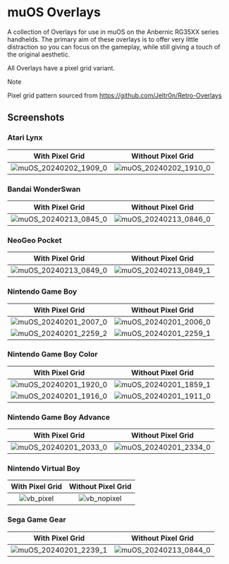 # muOS Overlays
A collection of Overlays for use in muOS on the Anbernic RG35XX series handhelds.
The primary aim of these overlays is to offer very little distraction so you can focus on the gameplay, while still giving a touch of the original aesthetic.

All Overlays have a pixel grid variant.
> [!NOTE]
> Pixel grid pattern sourced from https://github.com/Jeltr0n/Retro-Overlays
## Screenshots
### Atari Lynx

With Pixel Grid | Without Pixel Grid
:---: | :---:
![muOS_20240202_1909_0](https://github.com/antiKk/muOS-Overlays/assets/4548266/53ead300-5693-4a7d-943a-61d60bd3b4ed) | ![muOS_20240202_1910_0](https://github.com/antiKk/muOS-Overlays/assets/4548266/ec52a574-1a41-44a5-99c6-51115229e671)

### Bandai WonderSwan

With Pixel Grid | Without Pixel Grid
:---: | :---:
![muOS_20240213_0845_0](https://github.com/antiKk/muOS-Overlays/assets/4548266/3f67b004-2e96-4439-a3f0-fa707b345350) | ![muOS_20240213_0846_0](https://github.com/antiKk/muOS-Overlays/assets/4548266/c870db62-da49-42bf-b2a4-2ae14536836e)

### NeoGeo Pocket

With Pixel Grid | Without Pixel Grid
:---: | :---:
![muOS_20240213_0849_0](https://github.com/antiKk/muOS-Overlays/assets/4548266/97936e06-d238-47d0-aee7-4249dd8ca356) | ![muOS_20240213_0849_1](https://github.com/antiKk/muOS-Overlays/assets/4548266/45ee53fb-db79-457e-8848-e65059c488a0)

### Nintendo Game Boy

With Pixel Grid | Without Pixel Grid
:---: | :---:
![muOS_20240201_2007_0](https://github.com/antiKk/muOS-Overlays/assets/4548266/cd34e407-013e-450b-87aa-005a7d4813f1) | ![muOS_20240201_2006_0](https://github.com/antiKk/muOS-Overlays/assets/4548266/ecd3a966-ca16-474f-9c47-2b8ab56bef06)
![muOS_20240201_2259_2](https://github.com/antiKk/muOS-Overlays/assets/4548266/c9548467-e3ff-4dfa-842b-4d157fc64b5e) | ![muOS_20240201_2259_1](https://github.com/antiKk/muOS-Overlays/assets/4548266/a8ab4761-589b-4797-b1d5-0906218ce08b)

### Nintendo Game Boy Color

With Pixel Grid | Without Pixel Grid
:---: | :---:
![muOS_20240201_1920_0](https://github.com/antiKk/muOS-Overlays/assets/4548266/b67ea17b-53f2-41cc-a005-41b76b4a3ca9) | ![muOS_20240201_1859_1](https://github.com/antiKk/muOS-Overlays/assets/4548266/d9bb68ac-6ac9-46dc-a057-6c1bd27b127f)
![muOS_20240201_1916_0](https://github.com/antiKk/muOS-Overlays/assets/4548266/67d60754-1059-488c-8a4a-ec370d3c07a1) | ![muOS_20240201_1911_0](https://github.com/antiKk/muOS-Overlays/assets/4548266/f99bf0b3-12b1-4291-8f2d-d4121cfa1b9b)

### Nintendo Game Boy Advance

With Pixel Grid | Without Pixel Grid
:---: | :---:
![muOS_20240201_2033_0](https://github.com/antiKk/muOS-Overlays/assets/4548266/b02d5938-9f6a-43ef-9823-4522bd30defe) | ![muOS_20240201_2334_0](https://github.com/antiKk/muOS-Overlays/assets/4548266/b5196bb5-9b74-4c57-bad7-45bfcafd3893)

### Nintendo Virtual Boy

With Pixel Grid | Without Pixel Grid
:---: | :---:
![vb_pixel](https://github.com/antiKk/muOS-Overlays/assets/4548266/fc2fb1d0-e8d2-4f6a-907c-dfd0560489ff) | ![vb_nopixel](https://github.com/antiKk/muOS-Overlays/assets/4548266/8572b83d-73fc-49bc-b3ae-796ab4a1d995)

### Sega Game Gear

With Pixel Grid | Without Pixel Grid
:---: | :---:
![muOS_20240201_2239_1](https://github.com/antiKk/muOS-Overlays/assets/4548266/7beae26d-5b06-4ac4-9949-9bf3e599d861) | ![muOS_20240213_0844_0](https://github.com/antiKk/muOS-Overlays/assets/4548266/3c34e27b-87c0-4211-86f1-dc2ce83cdb33)

